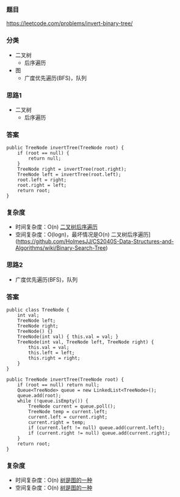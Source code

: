 ### 题目
https://leetcode.com/problems/invert-binary-tree/

### 分类
* 二叉树
    * 后序遍历
* 图
    * 广度优先遍历(BFS)，队列

### 思路1
* 二叉树
    * 后序遍历

### 答案
```
public TreeNode invertTree(TreeNode root) {
    if (root == null) {
        return null;
    }
    TreeNode right = invertTree(root.right);
    TreeNode left = invertTree(root.left);
    root.left = right;
    root.right = left;
    return root;
}
```

### 复杂度
* 时间复杂度：O(n) [二叉树后序遍历](https://github.com/HolmesJJ/CS2040S-Data-Structures-and-Algorithms/wiki/Binary-Tree)
* 空间复杂度：O(logn)，最坏情况是O(n) 二叉树后序遍历](https://github.com/HolmesJJ/CS2040S-Data-Structures-and-Algorithms/wiki/Binary-Search-Tree)

### 思路2
* 广度优先遍历(BFS)，队列

### 答案
```
public class TreeNode {
    int val;
    TreeNode left;
    TreeNode right;
    TreeNode() {}
    TreeNode(int val) { this.val = val; }
    TreeNode(int val, TreeNode left, TreeNode right) {
        this.val = val;
        this.left = left;
        this.right = right;
    }
}

public TreeNode invertTree(TreeNode root) {
    if (root == null) return null;
    Queue<TreeNode> queue = new LinkedList<TreeNode>();
    queue.add(root);
    while (!queue.isEmpty()) {
        TreeNode current = queue.poll();
        TreeNode temp = current.left;
        current.left = current.right;
        current.right = temp;
        if (current.left != null) queue.add(current.left);
        if (current.right != null) queue.add(current.right);
    }
    return root;
}
```

### 复杂度
* 时间复杂度：O(n) [树是图的一种](https://github.com/HolmesJJ/CS2040S-Data-Structures-and-Algorithms/wiki/Breadth-First-Search(BFS)-and-Depth-First-Search(DFS))
* 空间复杂度：O(n) [树是图的一种](https://github.com/HolmesJJ/CS2040S-Data-Structures-and-Algorithms/wiki/Breadth-First-Search(BFS)-and-Depth-First-Search(DFS))
